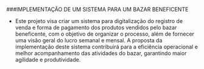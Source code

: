 ###IMPLEMENTAÇÃO DE UM SISTEMA PARA UM BAZAR BENEFICENTE

- Este projeto visa criar um sistema para digitalização do registro de venda e forma de pagamento dos produtos vendidos pelo bazar beneficente,
com o objetivo de organizar o processo, além de fornecer uma visão geral do lucro semanal e mensal. A proposta da implementação deste sistema
contribuirá para a eficiência operacional e melhor acompanhamento das atividades do bazar, garantindo maior agilidade e produtividade.
